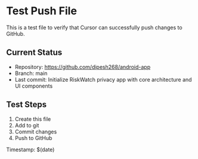 # Test Push File

This is a test file to verify that Cursor can successfully push changes to GitHub.

## Current Status
- Repository: https://github.com/dipesh268/android-app
- Branch: main
- Last commit: Initialize RiskWatch privacy app with core architecture and UI components

## Test Steps
1. Create this file
2. Add to git
3. Commit changes
4. Push to GitHub

Timestamp: $(date)